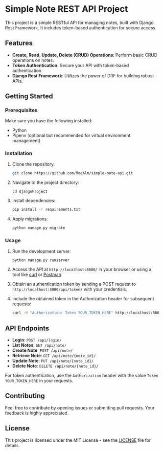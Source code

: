 # Simple Note REST API Project

This project is a simple RESTful API for managing notes, built with Django Rest Framework. It includes token-based authentication for secure access.

## Features

- **Create, Read, Update, Delete (CRUD) Operations**: Perform basic CRUD operations on notes.
- **Token Authentication**: Secure your API with token-based authentication.
- **Django Rest Framework**: Utilizes the power of DRF for building robust APIs.

## Getting Started

### Prerequisites

Make sure you have the following installed:

- Python
- Pipenv (optional but recommended for virtual environment management)

### Installation

1. Clone the repository:

    ```bash
    git clone https://github.com/MoeAlm/simple-note-api.git
    ```

2. Navigate to the project directory:

    ```bash
    cd djangoProject
    ```

3. Install dependencies:

    ```bash
    pip install -r requirements.txt
    ```

4. Apply migrations:

    ```bash
    python manage.py migrate
    ```

### Usage

1. Run the development server:

    ```bash
    python manage.py runserver
    ```

2. Access the API at `http://localhost:8000/` in your browser or using a tool like [curl](https://curl.se/) or [Postman](https://www.postman.com/).

3. Obtain an authentication token by sending a POST request to `http://localhost:8000/api/token/` with your credentials.

4. Include the obtained token in the Authorization header for subsequent requests:

    ```bash
    curl -H "Authorization: Token YOUR_TOKEN_HERE" http://localhost:8000/api/note/
    ```

## API Endpoints

- **Login**: `POST /api/login/`
- **List Notes**: `GET /api/note/`
- **Create Note**: `POST /api/note/`
- **Retrieve Note**: `GET /api/note/{note_id}/`
- **Update Note**: `PUT /api/note/{note_id}/`
- **Delete Note**: `DELETE /api/note/{note_id}/`

For token authentication, use the `Authorization` header with the value `Token YOUR_TOKEN_HERE` in your requests.

## Contributing

Feel free to contribute by opening issues or submitting pull requests. Your feedback is highly appreciated.

## License

This project is licensed under the MIT License - see the [LICENSE](LICENSE) file for details.
